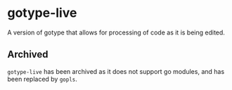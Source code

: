 # gotype-live
A version of gotype that allows for processing of code as it is being edited.

## Archived

`gotype-live` has been archived as it does not support go modules, and has been replaced by `gopls`.
